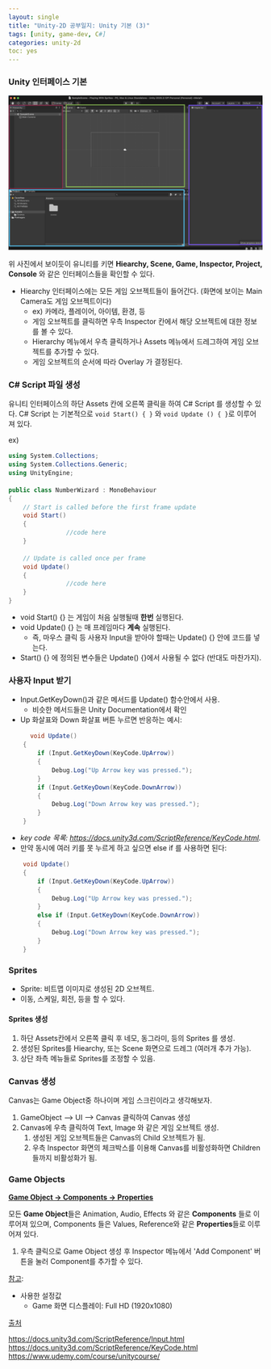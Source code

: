```yaml
---
layout: single
title: "Unity-2D 공부일지: Unity 기본 (3)"
tags: [unity, game-dev, C#]
categories: unity-2d
toc: yes
---
```


### Unity 인터페이스 기본

![image-20210701223032087](/assets/images/image-20210701223032087.png?lastModify=1625149157)

위 사진에서 보이듯이 유니티를 키면 **Hiearchy, Scene, Game, Inspector, Project, Console** 와 같은 인터페이스들을 확인할 수 있다.

- Hiearchy 인터페이스에는 모든 게임 오브젝트들이 들어간다. (화면에 보이는 Main Camera도 게임 오브젝트이다)
  - ex) 카메라, 플레이어, 아이템, 환경, 등
  - 게임 오브젝트를 클릭하면 우측 Inspector 칸에서 해당 오브젝트에 대한 정보를 볼 수 있다.
  - Hierarchy 메뉴에서 우측 클릭하거나 Assets 메뉴에서 드레그하여 게임 오브젝트를 추가할 수 있다. 
  - 게임 오브젝트의 순서에 따라 Overlay 가 결정된다.

### C# Script 파일 생성

유니티 인터페이스의 하단 Assets 칸에 오른쪽 클릭을 하여 C# Script 를 생성할 수 있다.
C# Script 는 기본적으로 `void Start() { }` 와 `void Update () { }`로 이루어져 있다.

ex)

```c#
using System.Collections;
using System.Collections.Generic;
using UnityEngine;

public class NumberWizard : MonoBehaviour
{
    // Start is called before the first frame update
    void Start()
    {
				//code here
    }

    // Update is called once per frame
    void Update()
    {
				//code here
    }
}
```

- void Start() {} 는 게임이 처음 실행될때 **한번** 실행된다.
- void Update() {} 는 매 프레임마다 **계속** 실행된다. 
  - 즉, 마우스 클릭 등 사용자 Input을 받아야 할때는 Update() {} 안에 코드를 넣는다. 
- Start() {} 에 정의된 변수들은 Update() {}에서 사용될 수 없다 (반대도 마찬가지).

### 사용자 Input 받기

- Input.GetKeyDown()과 같은 메서드를 Update() 함수안에서 사용.
  - 비슷한 메서드들은 Unity Documentation에서 확인
- Up 화살표와 Down 화살표 버튼 누르면 반응하는 예시:

```c#
	  void Update()
    {
        if (Input.GetKeyDown(KeyCode.UpArrow))
        {
            Debug.Log("Up Arrow key was pressed.");
        }
        if (Input.GetKeyDown(KeyCode.DownArrow))
        {
            Debug.Log("Down Arrow key was pressed.");
        }
    }
```

- *key code 목록: https://docs.unity3d.com/ScriptReference/KeyCode.html.* 
- 만약 동시에 여러 키를 못 누르게 하고 싶으면 else if 를 사용하면 된다:

```c#
    void Update()
    {
        if (Input.GetKeyDown(KeyCode.UpArrow))
        {
            Debug.Log("Up Arrow key was pressed.");
        }
        else if (Input.GetKeyDown(KeyCode.DownArrow))
        {
            Debug.Log("Down Arrow key was pressed.");
        }
    }
```

### Sprites

- Sprite: 비트맵 이미지로 생성된 2D 오브젝트.
- 이동, 스케일, 회전, 등을 할 수 있다.

#### Sprites 생성

1. 하단 Assets칸에서 오른쪽 클릭 후 네모, 동그라미, 등의 Sprites 를 생성.
2. 생성된 Sprites를 Hiearchy, 또는 Scene 화면으로 드레그 (여러개 추가 가능).
3. 상단 좌측 메뉴들로 Sprites를 조정할 수 있음.

### Canvas 생성

Canvas는 Game Object중 하나이며 게임 스크린이라고 생각해보자.

1. GameObject --> UI --> Canvas 클릭하여 Canvas 생성
2. Canvas에 우측 클릭하여 Text, Image 와 같은 게임 오브젝트 생성. 
   1. 생성된 게임 오브젝트들은 Canvas의 Child 오브젝트가 됨.
   2. 우측 Inspector 화면의 체크박스를 이용해 Canvas를 비활성화하면 Children들까지 비활성화가 됨.

### Game Objects

**<u>Game Object -> Components -> Properties</u>**

모든 **Game Object**들은 Animation, Audio, Effects 와 같은 **Components** 들로 이루어져 있으며, Components 들은 Values, Reference와 같은 **Properties**들로 이루어져 있다. 

1. 우측 클릭으로 Game Object 생성 후 Inspector 메뉴에서 'Add Component' 버튼을 눌러 Component를 추가할 수 있다. 

<u>참고</u>: 

- 사용한 설정값
  - Game 화면 디스플레이: Full HD (1920x1080)

<u>출처</u>

https://docs.unity3d.com/ScriptReference/Input.html
https://docs.unity3d.com/ScriptReference/KeyCode.html
https://www.udemy.com/course/unitycourse/



